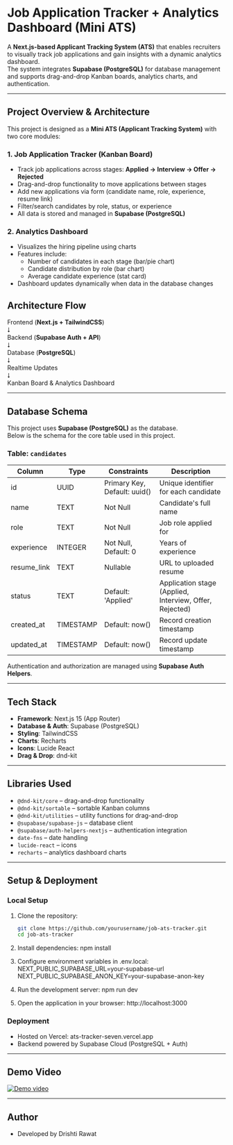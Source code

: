 # Job Application Tracker + Analytics Dashboard (Mini ATS)

A **Next.js-based Applicant Tracking System (ATS)** that enables recruiters to visually track job applications and gain insights with a dynamic analytics dashboard.  
The system integrates **Supabase (PostgreSQL)** for database management and supports drag-and-drop Kanban boards, analytics charts, and authentication.


---

## Project Overview & Architecture

This project is designed as a **Mini ATS (Applicant Tracking System)** with two core modules:  

### 1. Job Application Tracker (Kanban Board)  
- Track job applications across stages: **Applied → Interview → Offer → Rejected**  
- Drag-and-drop functionality to move applications between stages  
- Add new applications via form (candidate name, role, experience, resume link)  
- Filter/search candidates by role, status, or experience  
- All data is stored and managed in **Supabase (PostgreSQL)**  

### 2. Analytics Dashboard  
- Visualizes the hiring pipeline using charts  
- Features include:  
  - Number of candidates in each stage (bar/pie chart)  
  - Candidate distribution by role (bar chart)  
  - Average candidate experience (stat card)  
- Dashboard updates dynamically when data in the database changes  


## Architecture Flow

Frontend (**Next.js + TailwindCSS**)  
⭣  
Backend (**Supabase Auth + API**)  
⭣  
Database (**PostgreSQL**)  
⭣  
Realtime Updates  
⭣  
Kanban Board & Analytics Dashboard


---

## Database Schema

This project uses **Supabase (PostgreSQL)** as the database.  
Below is the schema for the core table used in this project.

### Table: `candidates`

| Column       | Type        | Constraints                  | Description                                             |
|--------------|-------------|------------------------------|---------------------------------------------------------|
| id           | UUID        | Primary Key, Default: uuid() | Unique identifier for each candidate                    |
| name         | TEXT        | Not Null                     | Candidate's full name                                   |
| role         | TEXT        | Not Null                     | Job role applied for                                    |
| experience   | INTEGER     | Not Null, Default: 0         | Years of experience                                     |
| resume_link  | TEXT        | Nullable                     | URL to uploaded resume                                  |
| status       | TEXT        | Default: 'Applied'           | Application stage (Applied, Interview, Offer, Rejected) |
| created_at   | TIMESTAMP   | Default: now()               | Record creation timestamp                               |
| updated_at   | TIMESTAMP   | Default: now()               | Record update timestamp                                 |

Authentication and authorization are managed using **Supabase Auth Helpers**.


---

## Tech Stack

- **Framework**: Next.js 15 (App Router)  
- **Database & Auth**: Supabase (PostgreSQL)  
- **Styling**: TailwindCSS  
- **Charts**: Recharts  
- **Icons**: Lucide React  
- **Drag & Drop**: dnd-kit  


---

## Libraries Used

- `@dnd-kit/core` – drag-and-drop functionality  
- `@dnd-kit/sortable` – sortable Kanban columns  
- `@dnd-kit/utilities` – utility functions for drag-and-drop  
- `@supabase/supabase-js` – database client  
- `@supabase/auth-helpers-nextjs` – authentication integration  
- `date-fns` – date handling  
- `lucide-react` – icons  
- `recharts` – analytics dashboard charts  


---

## Setup & Deployment

### Local Setup
1. Clone the repository:
   ```bash
   git clone https://github.com/yourusername/job-ats-tracker.git
   cd job-ats-tracker

2. Install dependencies:
npm install

3. Configure environment variables in .env.local:
NEXT_PUBLIC_SUPABASE_URL=your-supabase-url
NEXT_PUBLIC_SUPABASE_ANON_KEY=your-supabase-anon-key

4. Run the development server:
npm run dev

5. Open the application in your browser:
http://localhost:3000


### Deployment

- Hosted on Vercel: ats-tracker-seven.vercel.app
- Backend powered by Supabase Cloud (PostgreSQL + Auth)


---

## Demo Video

[![Demo video](./public/thumbnail.png)](https://drive.google.com/file/d/1Z9nmKukVjFSvP6l2md4KCYwYi421EjPr/view?usp=sharing)



---

## Author

- Developed by Drishti Rawat